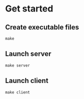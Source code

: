 # Get started

## Create executable files

```
make
```

## Launch server

```
make server
```

## Launch client

```
make client
```
